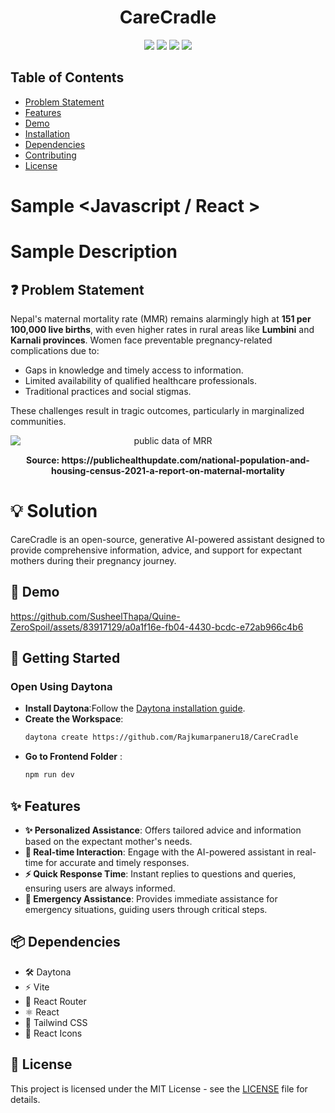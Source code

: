 <h1 align="center">CareCradle</h1>
<p align="center">
  <img src="https://img.shields.io/badge/JavaScript-F7DF1E?style=for-the-badge&logo=javascript&logoColor=black"> 
  <img src="https://img.shields.io/badge/React-20232A?style=for-the-badge&logo=react&logoColor=61DAFB">
  <img src="https://img.shields.io/badge/Tailwind_CSS-38B2AC?style=for-the-badge&logo=tailwind-css&logoColor=white">
  <img src="https://github.com/PRASUN-SITAULA/carbonWise/assets/89672957/106f3a07-d14a-4ee9-9e0c-c8cfbc635a79">

</p>


## Table of Contents

- [Problem Statement](#problem_statement)
- [Features](#features)
- [Demo](#demo)
- [Installation](#installation)
- [Dependencies](#dependencies)
- [Contributing](#contributing)
- [License](#license)

# Sample <Javascript / React >

# Sample Description 


## ❓ Problem Statement

Nepal's maternal mortality rate (MMR) remains alarmingly high at **151 per 100,000 live births**, with even higher rates in rural areas like **Lumbini** and **Karnali provinces**. Women face preventable pregnancy-related complications due to:  
- Gaps in knowledge and timely access to information.  
- Limited availability of qualified healthcare professionals.  
- Traditional practices and social stigmas.

These challenges result in tragic outcomes, particularly in marginalized communities.  

<div style="text-align: center;">
    <img src="https://publichealthupdate.com/wp-content/uploads/2023/03/20-791x1024.jpg" alt="public data of MRR" style="display: block; margin: 0 auto;"/>
     <p style="font-weight: bold;">Source: <a href="https://publichealthupdate.com/national-population-and-housing-census-2021-a-report-on-maternal-mortality"></a>https://publichealthupdate.com/national-population-and-housing-census-2021-a-report-on-maternal-mortality</p>
</div>


# 💡 Solution


CareCradle is an open-source, generative AI-powered assistant designed to provide comprehensive information, advice, and support for expectant mothers during their pregnancy journey.

## 🎥 Demo

https://github.com/SusheelThapa/Quine-ZeroSpoil/assets/83917129/a0a1f16e-fb04-4430-bcdc-e72ab966c4b6

## 🚀 Getting Started

### Open Using Daytona
- **Install Daytona**:Follow the [Daytona installation guide](https://www.daytona.io/docs/installation/installation/). 
- **Create the Workspace**:  
  ```bash
  daytona create https://github.com/Rajkumarpaneru18/CareCradle
- **Go to Frontend Folder** :
    ```bash
    npm run dev
## ✨ Features
- **✨ Personalized Assistance**: Offers tailored advice and information based on the expectant mother's needs.
- **💬 Real-time Interaction**: Engage with the AI-powered assistant in real-time for accurate and timely responses.
- **⚡ Quick Response Time**: Instant replies to questions and queries, ensuring users are always informed.
- **🚨 Emergency Assistance**: Provides immediate assistance for emergency situations, guiding users through critical steps.



## 📦 Dependencies
- 🛠️ Daytona
- ⚡ Vite
- 🚏 React Router
- ⚛️ React
- 🎨 Tailwind CSS
- 🌟 React Icons

## 📜 License


This project is licensed under the MIT License - see the [LICENSE](LICENSE) file for details.